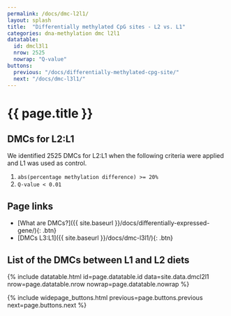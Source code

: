 ```yaml
---
permalink: /docs/dmc-l2l1/
layout: splash
title:  "Differentially methylated CpG sites - L2 vs. L1"
categories: dna-methylation dmc l2l1
datatable:
  id: dmcl3l1
  nrow: 2525
  nowrap: "Q-value"
buttons:
  previous: "/docs/differentially-methylated-cpg-site/"
  next: "/docs/dmc-l3l1/"
---
```


# {{ page.title }}

## DMCs for L2:L1
We identified 2525 DMCs for L2:L1 when the following criteria were applied and L1 was used as control.
1. `abs(percentage methylation difference) >= 20%`
2. `Q-value < 0.01`

## Page links
- [What are DMCs?]({{ site.baseurl }}/docs/differentially-expressed-gene/){: .btn}
- [DMCs L3:L1]({{ site.baseurl }}/docs/dmc-l3l1/){: .btn}

## List of the DMCs between L1 and L2 diets

{% include datatable.html id=page.datatable.id
  data=site.data.dmcl2l1 nrow=page.datatable.nrow
  nowrap=page.datatable.nowrap %}

{% include widepage_buttons.html previous=page.buttons.previous
  next=page.buttons.next %}
